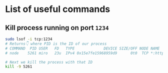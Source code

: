 # List of useful commands

## Kill process running on port `1234`

```zsh
sudo lsof -i tcp:1234
# Returns👇 where PID is the ID of our process
# COMMAND  PID USER   FD   TYPE             DEVICE SIZE/OFF NODE NAME
# node    5261 miro   23u  IPv4 0x15e7fe15968959d9      0t0  TCP *:http-alt (LISTEN)

# Next we kill the process with that ID
kill -9 5261

```
